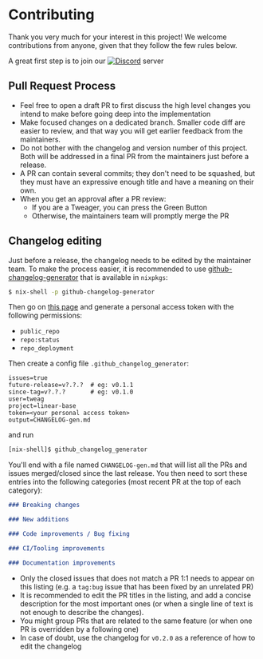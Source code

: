 # Contributing

Thank you very much for your interest in this project! We welcome contributions from anyone, given that they follow the few rules below.

A great first step is to join our
[![Discord](https://img.shields.io/badge/Discord-100000?style=flat&logo=Discord&logoColor=C3C3C3&labelColor=4179DA&color=010101)][discord] server

## Pull Request Process

- Feel free to open a draft PR to first discuss the high level changes you intend to make before going deep into the implementation
- Make focused changes on a dedicated branch. Smaller code diff are easier to review, and that way you will get earlier feedback from the maintainers.
- Do not bother with the changelog and version number of this project. Both will be addressed in a final PR from the maintainers just before a release.
- A PR can contain several commits; they don't need to be squashed, but they must have an expressive enough title and have a meaning on their own.
- When you get an approval after a PR review:
  - If you are a Tweager, you can press the Green Button
  - Otherwise, the maintainers team will promptly merge the PR

## Changelog editing

Just before a release, the changelog needs to be edited by the maintainer team. To make the process easier, it is recommended to use [github-changelog-generator](https://github.com/github-changelog-generator/github-changelog-generator) that is available in `nixpkgs`:

```bash
$ nix-shell -p github-changelog-generator
```

Then go on [this page](https://github.com/settings/tokens) and generate a personal access token with the following permissions:

+ `public_repo`
+ `repo:status`
+ `repo_deployment`

Then create a config file `.github_changelog_generator`:

```text
issues=true
future-release=v?.?.?  # eg: v0.1.1
since-tag=v?.?.?       # eg: v0.1.0
user=tweag
project=linear-base
token=<your personal access token>
output=CHANGELOG-gen.md
```

and run

```bash
[nix-shell]$ github_changelog_generator
```

You'll end with a file named `CHANGELOG-gen.md` that will list all the PRs and issues merged/closed since the last release. You then need to sort these entries into the following categories (most recent PR at the top of each category):

```markdown
### Breaking changes

### New additions

### Code improvements / Bug fixing

### CI/Tooling improvements

### Documentation improvements
```

- Only the closed issues that does not match a PR 1:1 needs to appear on this listing (e.g. a `tag:bug` issue that has been fixed by an unrelated PR)
- It is recommended to edit the PR titles in the listing, and add a concise description for the most important ones (or when a single line of text is not enough to describe the changes).
- You might group PRs that are related to the same feature (or when one PR is overridden by a following one)
- In case of doubt, use the changelog for `v0.2.0` as a reference of how to edit the changelog

[discord]: https://discord.com/invite/7yg5GxzvDJ
